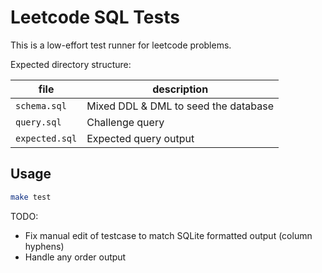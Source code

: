 # Leetcode SQL Tests

This is a low-effort test runner for leetcode problems.

Expected directory structure:

| file | description |
| -- | -- |
| `schema.sql` | Mixed DDL & DML to seed the database |
| `query.sql` | Challenge query |
| `expected.sql` | Expected query output |

## Usage

```sh
make test
```

TODO:

- Fix manual edit of testcase to match SQLite formatted output (column hyphens)
- Handle any order output
